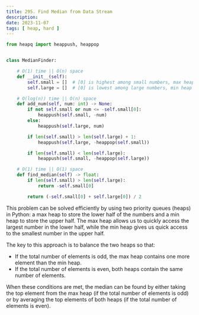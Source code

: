 ```yaml
---
title: 295. Find Median from Data Stream
description:
date: 2023-11-07
tags: [ heap, hard ] 
---
```


```python
from heapq import heappush, heappop


class MedianFinder:

    # O(1) time || O(n) space
    def __init__(self):
        self.small = []  # [0] is highest among small numbers, max heap
        self.large = []  # [0] is lowest among large numbers, min heap

    # O(log(n)) time || O(n) space
    def add_num(self, num: int) -> None:
        if not self.small or num <= -self.small[0]:
            heappush(self.small, -num)
        else:
            heappush(self.large, num)

        if len(self.small) > len(self.large) + 1:
            heappush(self.large, -heappop(self.small))

        if len(self.small) < len(self.large):
            heappush(self.small, -heappop(self.large))

    # O(1) time || O(1) space
    def find_median(self) -> float:
        if len(self.small) > len(self.large):
            return -self.small[0]

        return (-self.small[0] + self.large[0]) / 2
```

This problem can be solved efficiently by using two priority queues (heaps) in Python: a max heap to store the lower
half of the numbers and a min heap to store the upper half. The max heap allows us to quickly access the largest number
in the lower half, while the min heap gives us quick access to the smallest number in the upper half.

The key to this approach is to balance the two heaps so that:

- If the total number of elements is odd, the max heap contains one more element than the min heap.
- If the total number of elements is even, both heaps contain the same number of elements.

When these conditions are met, the median can be found by either taking the top element from the max heap (if the
total number of elements is odd) or by averaging the top elements of both heaps (if the total number of elements is
even).